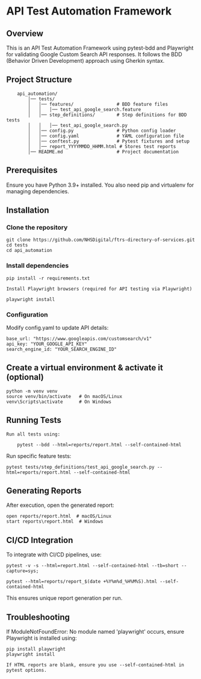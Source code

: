 # API Test Automation Framework

## Overview

This is an API Test Automation Framework using pytest-bdd and Playwright for validating Google Custom Search API responses. It follows the BDD (Behavior Driven Development) approach using Gherkin syntax.

## Project Structure

```
    api_automation/
        │── tests/
        │   │── features/                # BDD feature files
        │   │   │── test_api_google_search.feature
        │   │── step_definitions/        # Step definitions for BDD tests
        │   │   │── test_api_google_search.py
        │   │── config.py                # Python config loader
        │   │── config.yaml              # YAML configuration file
        │   │── conftest.py              # Pytest fixtures and setup
        │   │── report_YYYYMMDD_HHMM.html # Stores test reports
        │── README.md                    # Project documentation
```

## Prerequisites

Ensure you have Python 3.9+ installed. You also need pip and virtualenv for managing dependencies.

## Installation

### Clone the repository

```
git clone https://github.com/NHSDigital/ftrs-directory-of-services.git
cd tests
cd api_automation
```

### Install dependencies

```
pip install -r requirements.txt

Install Playwright browsers (required for API testing via Playwright)

playwright install
```

### Configuration

Modify config.yaml to update API details:

```
base_url: "https://www.googleapis.com/customsearch/v1"
api_key: "YOUR_GOOGLE_API_KEY"
search_engine_id: "YOUR_SEARCH_ENGINE_ID"
```

## Create a virtual environment & activate it (optional)

``` 
python -m venv venv
source venv/bin/activate   # On macOS/Linux
venv\Scripts\activate      # On Windows
```

## Running Tests

    Run all tests using:

        pytest --bdd --html=reports/report.html --self-contained-html

Run specific feature tests:

```
pytest tests/step_definitions/test_api_google_search.py --html=reports/report.html --self-contained-html
```

## Generating Reports

After execution, open the generated report:

```
open reports/report.html  # macOS/Linux
start reports\report.html  # Windows
```

## CI/CD Integration

To integrate with CI/CD pipelines, use:

```
pytest -v -s --html=report.html --self-contained-html --tb=short --capture=sys;

pytest --html=reports/report_$(date +%Y%m%d_%H%M%S).html --self-contained-html
```

This ensures unique report generation per run.

## Troubleshooting

If ModuleNotFoundError: No module named 'playwright' occurs, ensure Playwright is installed using:

```
pip install playwright
playwright install

If HTML reports are blank, ensure you use --self-contained-html in pytest options.
